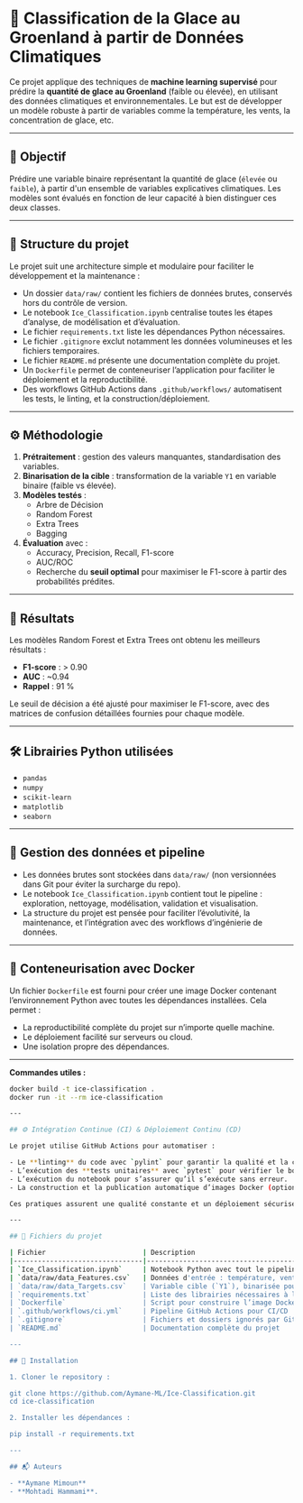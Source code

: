 # 🧊 Classification de la Glace au Groenland à partir de Données Climatiques

Ce projet applique des techniques de **machine learning supervisé** pour prédire la **quantité de glace au Groenland** (faible ou élevée), en utilisant des données climatiques et environnementales. Le but est de développer un modèle robuste à partir de variables comme la température, les vents, la concentration de glace, etc.

---

## 🎯 Objectif

Prédire une variable binaire représentant la quantité de glace (`élevée` ou `faible`), à partir d'un ensemble de variables explicatives climatiques. Les modèles sont évalués en fonction de leur capacité à bien distinguer ces deux classes.

---

## 📁 Structure du projet

Le projet suit une architecture simple et modulaire pour faciliter le développement et la maintenance :  

- Un dossier `data/raw/` contient les fichiers de données brutes, conservés hors du contrôle de version.  
- Le notebook `Ice_Classification.ipynb` centralise toutes les étapes d’analyse, de modélisation et d’évaluation.  
- Le fichier `requirements.txt` liste les dépendances Python nécessaires.  
- Le fichier `.gitignore` exclut notamment les données volumineuses et les fichiers temporaires.  
- Le fichier `README.md` présente une documentation complète du projet.  
- Un `Dockerfile` permet de conteneuriser l’application pour faciliter le déploiement et la reproductibilité.  
- Des workflows GitHub Actions dans `.github/workflows/` automatisent les tests, le linting, et la construction/déploiement.

---

## ⚙️ Méthodologie

1. **Prétraitement** : gestion des valeurs manquantes, standardisation des variables.  
2. **Binarisation de la cible** : transformation de la variable `Y1` en variable binaire (faible vs élevée).  
3. **Modèles testés** :  
   - Arbre de Décision  
   - Random Forest  
   - Extra Trees  
   - Bagging  
4. **Évaluation** avec :  
   - Accuracy, Precision, Recall, F1-score  
   - AUC/ROC  
   - Recherche du **seuil optimal** pour maximiser le F1-score à partir des probabilités prédites.

---

## 🚀 Résultats

Les modèles Random Forest et Extra Trees ont obtenu les meilleurs résultats :  

- **F1-score** : > 0.90  
- **AUC** : ~0.94  
- **Rappel** : 91 %  

Le seuil de décision a été ajusté pour maximiser le F1-score, avec des matrices de confusion détaillées fournies pour chaque modèle.

---

## 🛠 Librairies Python utilisées

- `pandas`  
- `numpy`  
- `scikit-learn`  
- `matplotlib`  
- `seaborn`  

---

## 💾 Gestion des données et pipeline

- Les données brutes sont stockées dans `data/raw/` (non versionnées dans Git pour éviter la surcharge du repo).  
- Le notebook `Ice_Classification.ipynb` contient tout le pipeline : exploration, nettoyage, modélisation, validation et visualisation.  
- La structure du projet est pensée pour faciliter l’évolutivité, la maintenance, et l’intégration avec des workflows d’ingénierie de données.

---

## 🐳 Conteneurisation avec Docker

Un fichier `Dockerfile` est fourni pour créer une image Docker contenant l’environnement Python avec toutes les dépendances installées. Cela permet :

- La reproductibilité complète du projet sur n’importe quelle machine.  
- Le déploiement facilité sur serveurs ou cloud.  
- Une isolation propre des dépendances.

---

**Commandes utiles :**

```bash
docker build -t ice-classification .
docker run -it --rm ice-classification

---

## ⚙️ Intégration Continue (CI) & Déploiement Continu (CD)

Le projet utilise GitHub Actions pour automatiser :

- Le **linting** du code avec `pylint` pour garantir la qualité et la conformité au style PEP8.  
- L’exécution des **tests unitaires** avec `pytest` pour vérifier le bon fonctionnement des fonctions clés.  
- L’exécution du notebook pour s’assurer qu’il s’exécute sans erreur.  
- La construction et la publication automatique d’images Docker (optionnel, si connecté à un registre).

Ces pratiques assurent une qualité constante et un déploiement sécurisé.

---

## 📂 Fichiers du projet

| Fichier                        | Description                                                                 |
|--------------------------------|-----------------------------------------------------------------------------|
| `Ice_Classification.ipynb`     | Notebook Python avec tout le pipeline : nettoyage, modélisation, validation |
| `data/raw/data_Features.csv`   | Données d'entrée : température, vents, glace de mer, décharges, etc.        |
| `data/raw/data_Targets.csv`    | Variable cible (`Y1`), binarisée pour la classification                     |
| `requirements.txt`             | Liste des librairies nécessaires à l’exécution du projet                    |
| `Dockerfile`                   | Script pour construire l’image Docker du projet                             |
| `.github/workflows/ci.yml`     | Pipeline GitHub Actions pour CI/CD                                          |
| `.gitignore`                   | Fichiers et dossiers ignorés par Git                                        |
| `README.md`                    | Documentation complète du projet                                            |

---

## 🧪 Installation

1. Cloner le repository :

git clone https://github.com/Aymane-ML/Ice-Classification.git
cd ice-classification

2. Installer les dépendances :

pip install -r requirements.txt

---

## 📬 Auteurs

- **Aymane Mimoun**
- **Mohtadi Hammami**.


